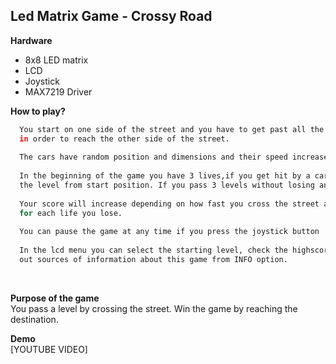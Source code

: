 ## Led Matrix Game - Crossy Road


**Hardware**
  - 8x8 LED matrix
  - LCD
  - Joystick
  - MAX7219 Driver
  
 **How to play?** <br>
 ```bash
   You start on one side of the street and you have to get past all the obstacles like passing cars 
   in order to reach the other side of the street. 
     
   The cars have random position and dimensions and their speed increases along with the level. 
     
   In the beginning of the game you have 3 lives,if you get hit by a car you lose a life and start over 
   the level from start position. If you pass 3 levels without losing any lives you get an extra one. 
     
   Your score will increase depending on how fast you cross the street and will decrease by 100 points 
   for each life you lose. 
   
   You can pause the game at any time if you press the joystick button :) 
   
   In the lcd menu you can select the starting level, check the highscore, begin a new game or find
   out sources of information about this game from INFO option. 

  ```

<br>
  
  **Purpose of the game**<br>
    You pass a level by crossing the street. Win the game by reaching the destination.

**Demo**<br>
[YOUTUBE VIDEO]
